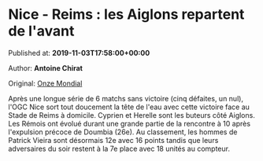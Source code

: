 
# Nice - Reims : les Aiglons repartent de l'avant

Published at: **2019-11-03T17:58:00+00:00**

Author: **Antoine Chirat**

Original: [Onze Mondial](http://www.onzemondial.com/ligue-1/2019-2020/nice-reims-les-aiglons-repartent-de-l-avant-201552)

Après une longue série de 6 matchs sans victoire (cinq défaites, un nul), l'OGC Nice sort tout doucement la tête de l'eau avec cette victoire face au Stade de Reims à domicile. Cyprien et Herelle sont les buteurs côté Aiglons. Les Rémois ont évolué durant une grande partie de la rencontre à 10 après l'expulsion précoce de Doumbia (26e). Au classement, les hommes de Patrick Vieira sont désormais 12e avec 16 points tandis que leurs adversaires du soir restent à la 7e place avec 18 unités au compteur.
